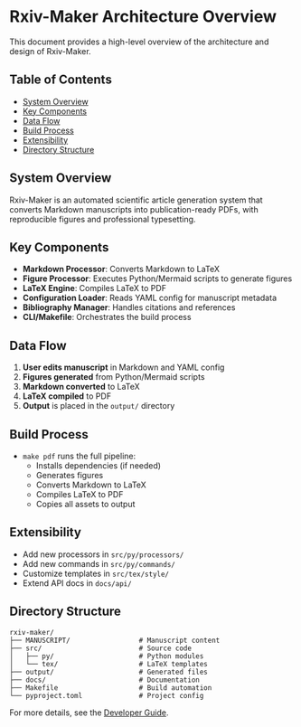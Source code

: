 # Rxiv-Maker Architecture Overview

This document provides a high-level overview of the architecture and design of Rxiv-Maker.

## Table of Contents
- [System Overview](#system-overview)
- [Key Components](#key-components)
- [Data Flow](#data-flow)
- [Build Process](#build-process)
- [Extensibility](#extensibility)
- [Directory Structure](#directory-structure)

## System Overview
Rxiv-Maker is an automated scientific article generation system that converts Markdown manuscripts into publication-ready PDFs, with reproducible figures and professional typesetting.

## Key Components
- **Markdown Processor**: Converts Markdown to LaTeX
- **Figure Processor**: Executes Python/Mermaid scripts to generate figures
- **LaTeX Engine**: Compiles LaTeX to PDF
- **Configuration Loader**: Reads YAML config for manuscript metadata
- **Bibliography Manager**: Handles citations and references
- **CLI/Makefile**: Orchestrates the build process

## Data Flow
1. **User edits manuscript** in Markdown and YAML config
2. **Figures generated** from Python/Mermaid scripts
3. **Markdown converted** to LaTeX
4. **LaTeX compiled** to PDF
5. **Output** is placed in the `output/` directory

## Build Process
- `make pdf` runs the full pipeline:
  - Installs dependencies (if needed)
  - Generates figures
  - Converts Markdown to LaTeX
  - Compiles LaTeX to PDF
  - Copies all assets to output

## Extensibility
- Add new processors in `src/py/processors/`
- Add new commands in `src/py/commands/`
- Customize templates in `src/tex/style/`
- Extend API docs in `docs/api/`

## Directory Structure
```
rxiv-maker/
├── MANUSCRIPT/                 # Manuscript content
├── src/                        # Source code
│   ├── py/                     # Python modules
│   └── tex/                    # LaTeX templates
├── output/                     # Generated files
├── docs/                       # Documentation
├── Makefile                    # Build automation
└── pyproject.toml              # Project config
```

For more details, see the [Developer Guide](api/README.md).
